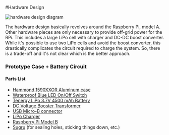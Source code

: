 <!-- Freeki metadata. Do not remove this section!
TITLE: Hardware Design
-->
#Hardware Design

![hardware design diagram](/static/images/freelab/hardware-design.png)

The hardware design basically revolves around the Raspberry Pi, model A. Other hardware pieces are only necessary to provide off-grid power for the RPi. This includes a large LiPo cell with charger and DC-DC boost converter. While it's possible to use two LiPo cells and avoid the boost converter, this drastically complicates the circuit required to charge the system. So, there is a trade-off and it's not clear which is the better approach.

### Prototype Case + Battery Circuit

#### Parts List

- [Hammond 1590XXOR Aluminum case](http://amzn.com/B0080GWL8A)
- [Waterproof Blue LED On/Off Switch](http://www.adafruit.com/products/915)
- [Tenergy LiPo 3.7V 4500 mAh Battery](http://is.gd/XldCev)
- [DC Voltage Booster Transformer](http://is.gd/CIk0p2)
- [USB Micro-B connector](www.adafruit.com/products/1390)
- [LiPo Charger](https://www.sparkfun.com/products/10217)
- [Raspberry Pi Model B](http://is.gd/SJAygC)
- [Sugru](http://www.adafruit.com/products/436) (for sealing holes, sticking things down, etc.)


